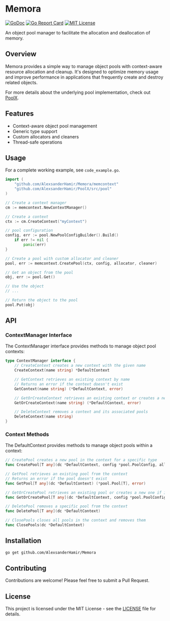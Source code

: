# Memora

[![GoDoc](https://pkg.go.dev/badge/github.com/AlexsanderHamir/Memora)](https://pkg.go.dev/github.com/AlexsanderHamir/Memora)
[![Go Report Card](https://goreportcard.com/badge/github.com/AlexsanderHamir/Memora)](https://goreportcard.com/report/github.com/AlexsanderHamir/Memora)
[![MIT License](https://img.shields.io/badge/license-MIT-blue.svg)](LICENSE)

An object pool manager to facilitate the allocation and deallocation of memory.

## Overview

Memora provides a simple way to manage object pools with context-aware resource allocation and cleanup. It's designed to optimize memory usage and improve performance in applications that frequently create and destroy related objects.

For more details about the underlying pool implementation, check out [PoolX](https://github.com/AlexsanderHamir/PoolX).

## Features

- Context-aware object pool management
- Generic type support
- Custom allocators and cleaners
- Thread-safe operations

## Usage

For a complete working example, see `code_example.go`.

```go
import (
	"github.com/AlexsanderHamir/Memora/memcontext"
	"github.com/AlexsanderHamir/PoolX/src/pool"
)

// Create a context manager
cm := memcontext.NewContextManager()

// Create a context
ctx := cm.CreateContext("myContext")

// pool configuration
config, err := pool.NewPoolConfigBuilder().Build()
	if err != nil {
		panic(err)
}

// Create a pool with custom allocator and cleaner
pool, err := memcontext.CreatePool(ctx, config, allocator, cleaner)

// Get an object from the pool
obj, err := pool.Get()

// Use the object
// ...

// Return the object to the pool
pool.Put(obj)
```

## API

### ContextManager Interface

The ContextManager interface provides methods to manage object pool contexts:

```go
type ContextManager interface {
    // CreateContext creates a new context with the given name
    CreateContext(name string) *DefaultContext

    // GetContext retrieves an existing context by name
    // Returns an error if the context doesn't exist
    GetContext(name string) (*DefaultContext, error)

    // GetOrCreateContext retrieves an existing context or creates a new one if it doesn't exist
    GetOrCreateContext(name string) (*DefaultContext, error)

    // DeleteContext removes a context and its associated pools
    DeleteContext(name string)
}
```

### Context Methods

The DefaultContext provides methods to manage object pools within a context:

```go
// CreatePool creates a new pool in the context for a specific type
func CreatePool[T any](dc *DefaultContext, config *pool.PoolConfig, allocator func() T, cleaner func(T)) (*pool.Pool[T], error)

// GetPool retrieves an existing pool from the context
// Returns an error if the pool doesn't exist
func GetPool[T any](dc *DefaultContext) (*pool.Pool[T], error)

// GetOrCreatePool retrieves an existing pool or creates a new one if it doesn't exist
func GetOrCreatePool[T any](dc *DefaultContext, config *pool.PoolConfig, allocator func() T, cleaner func(T)) (*pool.Pool[T], error)

// DeletePool removes a specific pool from the context
func DeletePool[T any](dc *DefaultContext)

// ClosePools closes all pools in the context and removes them
func ClosePools(dc *DefaultContext)
```

## Installation

```bash
go get github.com/AlexsanderHamir/Memora
```

## Contributing

Contributions are welcome! Please feel free to submit a Pull Request.

## License

This project is licensed under the MIT License - see the [LICENSE](LICENSE) file for details.
